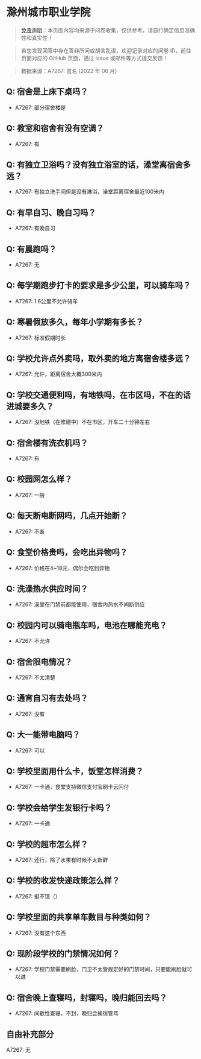 # 滁州城市职业学院

> [免责声明](https://colleges.chat/#_3)：本页面内容均来源于问卷收集，仅供参考，请自行确定信息准确性和真实性！

> 若您发现回答中存在答非所问或胡言乱语，欢迎记录对应的问卷 ID，前往页面对应的 GitHub 页面，通过 issue 或邮件等方式提交反馈！

> 数据来源：A7267: 匿名 (2022 年 06 月)

## Q: 宿舍是上床下桌吗？

- A7267: 部分宿舍楼是

## Q: 教室和宿舍有没有空调？

- A7267: 有

## Q: 有独立卫浴吗？没有独立浴室的话，澡堂离宿舍多远？

- A7267: 有独立洗手间但是没有淋浴，澡堂距离宿舍最近100米内

## Q: 有早自习、晚自习吗？

- A7267: 有晚自习

## Q: 有晨跑吗？

- A7267: 无

## Q: 每学期跑步打卡的要求是多少公里，可以骑车吗？

- A7267: 1.6公里不允许骑车

## Q: 寒暑假放多久，每年小学期有多长？

- A7267: 标准假期时长

## Q: 学校允许点外卖吗，取外卖的地方离宿舍楼多远？

- A7267: 允许，距离宿舍大概300米内

## Q: 学校交通便利吗，有地铁吗，在市区吗，不在的话进城要多久？

- A7267: 没地铁（在修建中）不在市区，开车二十分钟左右

## Q: 宿舍楼有洗衣机吗？

- A7267: 有

## Q: 校园网怎么样？

- A7267: 一般

## Q: 每天断电断网吗，几点开始断？

- A7267: 不断

## Q: 食堂价格贵吗，会吃出异物吗？

- A7267: 价格在4\~18元，偶尔会吃到异物

## Q: 洗澡热水供应时间？

- A7267: 澡堂在门禁前都能使用，宿舍内热水不间断供应

## Q: 校园内可以骑电瓶车吗，电池在哪能充电？

- A7267: 不允许

## Q: 宿舍限电情况？

- A7267: 不太清楚

## Q: 通宵自习有去处吗？

- A7267: 没有

## Q: 大一能带电脑吗？

- A7267: 可以

## Q: 学校里面用什么卡，饭堂怎样消费？

- A7267: 一卡通，食堂支持微信支付宝刷卡云闪付

## Q: 学校会给学生发银行卡吗？

- A7267: 一卡通

## Q: 学校的超市怎么样？

- A7267: 还行，除了水果有时候不太新鲜

## Q: 学校的收发快递政策怎么样？

- A7267: 挺不错（）

## Q: 学校里面的共享单车数目与种类如何？

- A7267: 没有这个东西

## Q: 现阶段学校的门禁情况如何？

- A7267: 学校门禁需要刷脸，门卫不太管规定好的门禁时间，只要能刷脸就可以进

## Q: 宿舍晚上查寝吗，封寝吗，晚归能回去吗？

- A7267: 间歇性查寝，不封，晚归会挨宿管骂

## 自由补充部分

A7267: 无